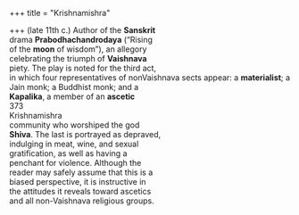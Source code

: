 +++
title = "Krishnamishra"

+++
(late 11th c.) Author of the **Sanskrit**  
drama **Prabodhachandrodaya** (“Rising  
of the **moon** of wisdom”), an allegory  
celebrating the triumph of **Vaishnava**  
piety. The play is noted for the third act,  
in which four representatives of nonVaishnava sects appear: a **materialist**; a  
Jain monk; a Buddhist monk; and a  
**Kapalika**, a member of an **ascetic**  
373  
Krishnamishra  
community who worshiped the god  
**Shiva**. The last is portrayed as depraved,  
indulging in meat, wine, and sexual  
gratification, as well as having a  
penchant for violence. Although the  
reader may safely assume that this is a  
biased perspective, it is instructive in  
the attitudes it reveals toward ascetics  
and all non-Vaishnava religious groups.